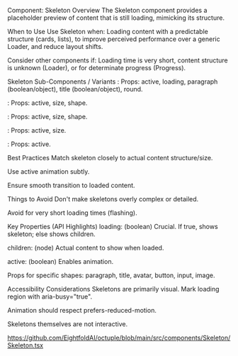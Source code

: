 Component: Skeleton
Overview
The Skeleton component provides a placeholder preview of content that is still loading, mimicking its structure.    

When to Use
Use Skeleton when: Loading content with a predictable structure (cards, lists), to improve perceived performance over a generic Loader, and reduce layout shifts.    

Consider other components if: Loading time is very short, content structure is unknown (Loader), or for determinate progress (Progress).    

Skeleton Sub-Components / Variants
: Props: active, loading, paragraph (boolean/object), title (boolean/object), round.    

: Props: active, size, shape.    

: Props: active, size, shape.    

: Props: active, size.    

: Props: active.    

Best Practices
Match skeleton closely to actual content structure/size.    

Use active animation subtly.    

Ensure smooth transition to loaded content.    

Things to Avoid
Don't make skeletons overly complex or detailed.    

Avoid for very short loading times (flashing).    

Key Properties (API Highlights)
loading: (boolean) Crucial. If true, shows skeleton; else shows children.    

children: (node) Actual content to show when loaded.    

active: (boolean) Enables animation.    

Props for specific shapes: paragraph, title, avatar, button, input, image.    

Accessibility Considerations
Skeletons are primarily visual. Mark loading region with aria-busy="true".    

Animation should respect prefers-reduced-motion.    

Skeletons themselves are not interactive.    

https://github.com/EightfoldAI/octuple/blob/main/src/components/Skeleton/Skeleton.tsx